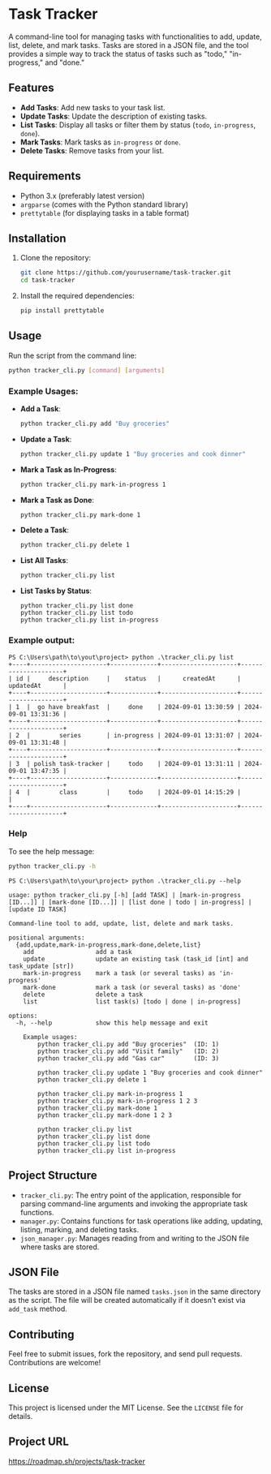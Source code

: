 
# Task Tracker

A command-line tool for managing tasks with functionalities to add, update, list, delete, and mark tasks. Tasks are stored in a JSON file, and the tool provides a simple way to track the status of tasks such as "todo," "in-progress," and "done."

## Features

- **Add Tasks**: Add new tasks to your task list.
- **Update Tasks**: Update the description of existing tasks.
- **List Tasks**: Display all tasks or filter them by status (`todo`, `in-progress`, `done`).
- **Mark Tasks**: Mark tasks as `in-progress` or `done`.
- **Delete Tasks**: Remove tasks from your list.

## Requirements

- Python 3.x (preferably latest version)
- `argparse` (comes with the Python standard library)
- `prettytable` (for displaying tasks in a table format)

## Installation

1. Clone the repository:

   ```bash
   git clone https://github.com/yourusername/task-tracker.git
   cd task-tracker
   ```

2. Install the required dependencies:

   ```bash
   pip install prettytable
   ```

## Usage

Run the script from the command line:

```bash
python tracker_cli.py [command] [arguments]
```

### Example Usages:

- **Add a Task**:
  ```bash
  python tracker_cli.py add "Buy groceries"
  ```

- **Update a Task**:
  ```bash
  python tracker_cli.py update 1 "Buy groceries and cook dinner"
  ```

- **Mark a Task as In-Progress**:
  ```bash
  python tracker_cli.py mark-in-progress 1
  ```

- **Mark a Task as Done**:
  ```bash
  python tracker_cli.py mark-done 1
  ```

- **Delete a Task**:
  ```bash
  python tracker_cli.py delete 1
  ```

- **List All Tasks**:
  ```bash
  python tracker_cli.py list
  ```

- **List Tasks by Status**:
  ```
  python tracker_cli.py list done
  python tracker_cli.py list todo
  python tracker_cli.py list in-progress
  ```

### Example output:
```
PS C:\Users\path\to\yout\project> python .\tracker_cli.py list
+----+---------------------+-------------+---------------------+---------------------+
| id |     description     |    status   |      createdAt      |      updatedAt      |
+----+---------------------+-------------+---------------------+---------------------+
| 1  |  go have breakfast  |     done    | 2024-09-01 13:30:59 | 2024-09-01 13:31:36 |
+----+---------------------+-------------+---------------------+---------------------+
| 2  |        series       | in-progress | 2024-09-01 13:31:07 | 2024-09-01 13:31:48 |
+----+---------------------+-------------+---------------------+---------------------+
| 3  | polish task-tracker |     todo    | 2024-09-01 13:31:11 | 2024-09-01 13:47:35 |
+----+---------------------+-------------+---------------------+---------------------+
| 4  |        class        |     todo    | 2024-09-01 14:15:29 |                     |
+----+---------------------+-------------+---------------------+---------------------+
```
### Help

To see the help message:

```bash
python tracker_cli.py -h
```
```
PS C:\Users\path\to\your\project> python .\tracker_cli.py --help

usage: python tracker_cli.py [-h] [add TASK] | [mark-in-progress [ID...]] | [mark-done [ID...]] | [list done | todo | in-progress] | [update ID TASK]

Command-line tool to add, update, list, delete and mark tasks.

positional arguments:
  {add,update,mark-in-progress,mark-done,delete,list}
    add                 add a task
    update              update an existing task (task_id [int] and task_update [str])
    mark-in-progress    mark a task (or several tasks) as 'in-progress'
    mark-done           mark a task (or several tasks) as 'done'
    delete              delete a task
    list                list task(s) [todo | done | in-progress]

options:
  -h, --help            show this help message and exit

    Example usages:
        python tracker_cli.py add "Buy groceries"  (ID: 1)
        python tracker_cli.py add "Visit family"   (ID: 2)
        python tracker_cli.py add "Gas car"        (ID: 3)

        python tracker_cli.py update 1 "Buy groceries and cook dinner"
        python tracker_cli.py delete 1

        python tracker_cli.py mark-in-progress 1
        python tracker_cli.py mark-in-progress 1 2 3
        python tracker_cli.py mark-done 1
        python tracker_cli.py mark-done 1 2 3

        python tracker_cli.py list
        python tracker_cli.py list done
        python tracker_cli.py list todo
        python tracker_cli.py list in-progress
```

## Project Structure

- `tracker_cli.py`: The entry point of the application, responsible for parsing command-line arguments and invoking the appropriate task functions.
- `manager.py`: Contains functions for task operations like adding, updating, listing, marking, and deleting tasks.
- `json_manager.py`: Manages reading from and writing to the JSON file where tasks are stored.

## JSON File

The tasks are stored in a JSON file named `tasks.json` in the same directory as the script. The file will be created automatically if it doesn't exist via `add_task` method.

## Contributing

Feel free to submit issues, fork the repository, and send pull requests. Contributions are welcome!

## License

This project is licensed under the MIT License. See the `LICENSE` file for details.

## Project URL
https://roadmap.sh/projects/task-tracker
